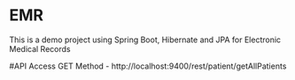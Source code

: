 # EMR
This is a demo project using Spring Boot, Hibernate and JPA for Electronic Medical Records

#API Access
GET Method - http://localhost:9400/rest/patient/getAllPatients 
